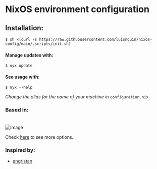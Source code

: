 # NixOS environment configuration

## Installation:
```
$ sh <(curl -s https://raw.githubusercontent.com/luisnquin/nixos-config/main/.scripts/init.sh)
```

#### Manage updates with:
```
$ nyx update
```

#### See usage with:
```
$ nyx --help
```

*Change the alias for the name of your machine in* `configuration.nix`.


### Based in:<br /><br />
![image](https://user-images.githubusercontent.com/86449787/183443225-e7442ddf-ab0f-47d1-b712-68a6d1d669c6.png)

Check [here](https://nmikhailov.github.io/nixpkgs/ch-options.html) to see more options.

### Inspired by:
 - [angristan](https://github.com/angristan/nixos-config)
